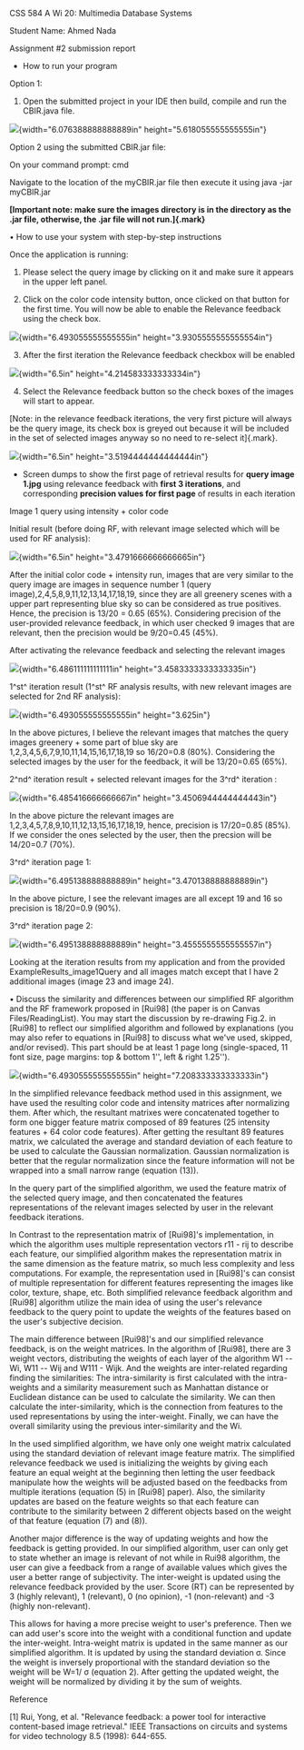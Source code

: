 CSS 584 A Wi 20: Multimedia Database Systems

Student Name: Ahmed Nada

Assignment #2 submission report

- How to run your program

Option 1:

1.  Open the submitted project in your IDE then build, compile and run
    the CBIR.java file.

![](./media/image1.png){width="6.076388888888889in"
height="5.618055555555555in"}

Option 2 using the submitted CBIR.jar file:

On your command prompt: cmd

Navigate to the location of the myCBIR.jar file then execute it using
java -jar myCBIR.jar

**[Important note: make sure the images directory is in the directory as
the .jar file, otherwise, the .jar file will not run.]{.mark}**

• How to use your system with step-by-step instructions

Once the application is running:

1.  Please select the query image by clicking on it and make sure it
    appears in the upper left panel.

2.  Click on the color code intensity button, once clicked on that
    button for the first time. You will now be able to enable the
    Relevance feedback using the check box.

![](./media/image2.png){width="6.493055555555555in"
height="3.9305555555555554in"}

3.  After the first iteration the Relevance feedback checkbox will be
    enabled

![](./media/image3.png){width="6.5in" height="4.214583333333334in"}

4.  Select the Relevance feedback button so the check boxes of the
    images will start to appear.

[Note: in the relevance feedback iterations, the very first picture will
always be the query image, its check box is greyed out because it will
be included in the set of selected images anyway so no need to re-select
it]{.mark}.

![](./media/image4.png){width="6.5in" height="3.5194444444444444in"}

- Screen dumps to show the first page of retrieval results for **query
  image 1.jpg** using relevance feedback with **first 3 iterations**,
  and corresponding **precision values for first page** of results in
  each iteration

Image 1 query using intensity + color code

Initial result (before doing RF, with relevant image selected which will
be used for RF analysis):

![](./media/image5.png){width="6.5in" height="3.4791666666666665in"}

After the initial color code + intensity run, images that are very
similar to the query image are images in sequence number 1 (query
image),2,4,5,8,9,11,12,13,14,17,18,19, since they are all greenery
scenes with a upper part representing blue sky so can be considered as
true positives. Hence, the precision is 13/20 = 0.65 (65%). Considering
precision of the user-provided relevance feedback, in which user checked
9 images that are relevant, then the precision would be 9/20=0.45 (45%).

After activating the relevance feedback and selecting the relevant
images

![](./media/image6.png){width="6.486111111111111in"
height="3.4583333333333335in"}

1^st^ iteration result (1^st^ RF analysis results, with new relevant
images are selected for 2nd RF analysis):

![](./media/image7.png){width="6.493055555555555in" height="3.625in"}

In the above pictures, I believe the relevant images that matches the
query images greenery + some part of blue sky are
1,2,3,4,5,6,7,9,10,11,14,15,16,17,18,19 so 16/20=0.8 (80%). Considering
the selected images by the user for the feedback, it will be 13/20=0.65
(65%).

2^nd^ iteration result + selected relevant images for the 3^rd^
iteration :

![](./media/image8.png){width="6.485416666666667in"
height="3.4506944444444443in"}

In the above picture the relevant images are
1,2,3,4,5,7,8,9,10,11,12,13,15,16,17,18,19, hence, precision is
17/20=0.85 (85%). If we consider the ones selected by the user, then the
precsion will be 14/20=0.7 (70%).

3^rd^ iteration page 1:

![](./media/image9.png){width="6.495138888888889in"
height="3.470138888888889in"}

In the above picture, I see the relevant images are all except 19 and 16
so precision is 18/20=0.9 (90%).

3^rd^ iteration page 2:

![](./media/image10.png){width="6.495138888888889in"
height="3.4555555555555557in"}

Looking at the iteration results from my application and from the
provided ExampleResults_image1Query and all images match except that I
have 2 additional images (image 23 and image 24).

• Discuss the similarity and differences between our simplified RF
algorithm and the RF framework proposed in \[Rui98\] (the paper is on
Canvas Files/ReadingList). You may start the discussion by re-drawing
Fig.2. in \[Rui98\] to reflect our simplified algorithm and followed by
explanations (you may also refer to equations in \[Rui98\] to discuss
what we've used, skipped, and/or revised). This part should be at least
1 page long (single-spaced, 11 font size, page margins: top & bottom
1'', left & right 1.25'').

![](./media/image11.png){width="6.493055555555555in"
height="7.208333333333333in"}

In the simplified relevance feedback method used in this assignment, we
have used the resulting color code and intensity matrices after
normalizing them. After which, the resultant matrixes were concatenated
together to form one bigger feature matrix composed of 89 features (25
intensity features + 64 color code features). After getting the
resultant 89 features matrix, we calculated the average and standard
deviation of each feature to be used to calculate the Gaussian
normalization. Gaussian normalization is better that the regular
normalization since the feature information will not be wrapped into a
small narrow range (equation (13)).

In the query part of the simplified algorithm, we used the feature
matrix of the selected query image, and then concatenated the features
representations of the relevant images selected by user in the relevant
feedback iterations.

In Contrast to the representation matrix of \[Rui98\]'s implementation,
in which the algorithm uses multiple representation vectors r11 - rij to
describe each feature, our simplified algorithm makes the representation
matrix in the same dimension as the feature matrix, so much less
complexity and less computations. For example, the representation used
in \[Rui98\]'s can consist of multiple representation for different
features representing the images like color, texture, shape, etc. Both
simplified relevance feedback algorithm and \[Rui98\] algorithm utilize
the main idea of using the user's relevance feedback to the query point
to update the weights of the features based on the user's subjective
decision.

The main difference between \[Rui98\]'s and our simplified relevance
feedback, is on the weight matrices. In the algorithm of \[Rui98\],
there are 3 weight vectors, distributing the weights of each layer of
the algorithm W1 -- Wi, W11 -- Wij and W111 - Wijk. And the weights are
inter-related regarding finding the similarities: The intra-similarity
is first calculated with the intra-weights and a similarity measurement
such as Manhattan distance or Euclidean distance can be used to
calculate the similarity. We can then calculate the inter-similarity,
which is the connection from features to the used representations by
using the inter-weight. Finally, we can have the overall similarity
using the previous inter-similarity and the Wi.

In the used simplified algorithm, we have only one weight matrix
calculated using the standard deviation of relevant image feature
matrix. The simplified relevance feedback we used is initializing the
weights by giving each feature an equal weight at the beginning then
letting the user feedback manipulate how the weights will be adjusted
based on the feedbacks from multiple iterations (equation (5) in
\[Rui98\] paper). Also, the similarity updates are based on the feature
weights so that each feature can contribute to the similarity between 2
different objects based on the weight of that feature (equation (7) and
(8)).

Another major difference is the way of updating weights and how the
feedback is getting provided. In our simplified algorithm, user can only
get to state whether an image is relevant of not while in Rui98
algorithm, the user can give a feedback from a range of available values
which gives the user a better range of subjectivity. The inter-weight is
updated using the relevance feedback provided by the user. Score (RT)
can be represented by 3 (highly relevant), 1 (relevant), 0 (no opinion),
-1 (non-relevant) and -3 (highly non-relevant).

This allows for having a more precise weight to user's preference. Then
we can add user's score into the weight with a conditional function and
update the inter-weight. Intra-weight matrix is updated in the same
manner as our simplified algorithm. It is updated by using the standard
deviation σ. Since the weight is inversely proportional with the
standard deviation so the weight will be W=1/ σ (equation 2). After
getting the updated weight, the weight will be normalized by dividing it
by the sum of weights.

Reference

\[1\] Rui, Yong, et al. \"Relevance feedback: a power tool for
interactive content-based image retrieval.\" IEEE Transactions on
circuits and systems for video technology 8.5 (1998): 644-655.
